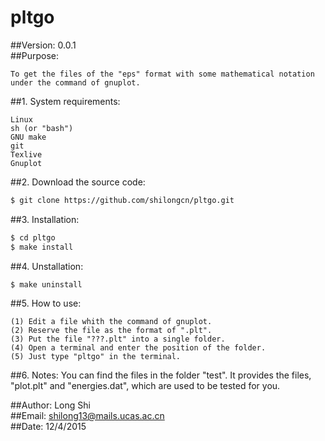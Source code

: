 
#
# pltgo        
##Version: 0.0.1      
##Purpose: 

    To get the files of the "eps" format with some mathematical notation under the command of gnuplot.    

##1. System requirements:

    Linux          
    sh (or "bash")         
    GNU make         
    git        
    Texlive      
    Gnuplot         
   
##2. Download the source code:

```bash
$ git clone https://github.com/shilongcn/pltgo.git    
```

##3. Installation:

```bash
$ cd pltgo               
$ make install
```   
##4. Unstallation:

```bash
$ make uninstall
```

##5. How to use:

    (1) Edit a file whith the command of gnuplot.         
    (2) Reserve the file as the format of ".plt".          
    (3) Put the file "???.plt" into a single folder.       
    (4) Open a terminal and enter the position of the folder.        
    (5) Just type "pltgo" in the terminal.        

##6. Notes:
    You can find the files in the folder "test". It provides the files, "plot.plt" and "energies.dat", which are used to be tested for you.
    


##Author:  Long Shi         
##Email:   [shilong13@mails.ucas.ac.cn](shilong13@mails.ucas.ac.cn)      
##Date:    12/4/2015 
